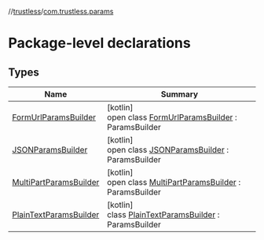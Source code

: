 //[trustless](../../index.md)/[com.trustless.params](index.md)

# Package-level declarations

## Types

| Name | Summary |
|---|---|
| [FormUrlParamsBuilder](-form-url-params-builder/index.md) | [kotlin]<br>open class [FormUrlParamsBuilder](-form-url-params-builder/index.md) : ParamsBuilder |
| [JSONParamsBuilder](-j-s-o-n-params-builder/index.md) | [kotlin]<br>open class [JSONParamsBuilder](-j-s-o-n-params-builder/index.md) : ParamsBuilder |
| [MultiPartParamsBuilder](-multi-part-params-builder/index.md) | [kotlin]<br>open class [MultiPartParamsBuilder](-multi-part-params-builder/index.md) : ParamsBuilder |
| [PlainTextParamsBuilder](-plain-text-params-builder/index.md) | [kotlin]<br>class [PlainTextParamsBuilder](-plain-text-params-builder/index.md) : ParamsBuilder |
